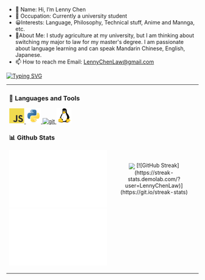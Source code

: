 - 👋 Name: Hi, I’m Lenny Chen
- 👀 Occupation: Currently a university student
- 😀Interests: Language, Philosophy, Technical stuff, Anime and Mannga, etc.
- 🌱About Me: I study agriculture at my university, but I am thinking about switching my major to law for my master's degree. I am passionate about language learning and can speak Mandarin Chinese, English, Japanese.
- 📫 How to reach me Email: LennyChenLaw@gmail.com

<!---
LennyChenLaw/LennyChenLaw is a ✨ special ✨ repository because its `README.md` (this file) appears on your GitHub profile.
You can click the Preview link to take a look at your changes.
--->
[![Typing SVG](https://readme-typing-svg.demolab.com/?lines=Hi+there+%F0%9F%91%8B+I+am+Lenny;Welcome+to+my+github)](https://git.io/typing-svg)

<table style="background-color:rgba(0, 0, 0, 0); border: 0px;">
<tr style="padding-bottom: -10px;">
<td>

### 🔨 Languages and Tools
<a href="https://developer.mozilla.org/en-US/docs/Web/JavaScript" target="_blank"> 
    <img src="https://raw.githubusercontent.com/devicons/devicon/master/icons/javascript/javascript-original.svg" alt="javascript" width="40" height="40"/> 
</a> 
<a href="https://www.python.org" target="_blank"> 
    <img src="https://raw.githubusercontent.com/devicons/devicon/master/icons/python/python-original.svg" alt="python" width="40" height="40"/> 
</a>
<a href="https://git-scm.com/" target="_blank"> 
    <img src="https://www.vectorlogo.zone/logos/git-scm/git-scm-icon.svg" alt="git" width="40" height="40"/> 
</a>
<a href="https://www.linux.org/" target="_blank"> 
    <img src="https://raw.githubusercontent.com/devicons/devicon/master/icons/linux/linux-original.svg" alt="linux" width="40" height="40"/> 
</a>
    
###  📊 Github Stats
![Stats Overview](https://github.com/LennyChenLaw/github-stats-transparent-fork/blob/output/generated/overview.svg)
![Most Used Languages](https://github.com/LennyChenLaw/github-stats-transparent-fork/blob/output/generated/languages.svg)

</td>
<td td align="center">

<img align="center" src="https://media.giphy.com/media/v1.Y2lkPTc5MGI3NjExaHo5bTJxYzRkNjNrNW90dDEzNm13bjRwcGI3eDhmaWl3YnVyYmw5dyZlcD12MV9pbnRlcm5hbF9naWZfYnlfaWQmY3Q9Zw/LaVp0AyqR5bGsC5Cbm/giphy.gif">
[![GitHub Streak](https://streak-stats.demolab.com/?user=LennyChenLaw)](https://git.io/streak-stats)
</td>
</tr>
</table>
